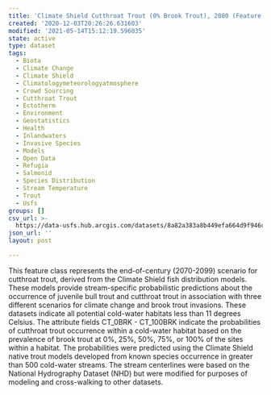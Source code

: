 ```yaml
---
title: 'Climate Shield Cutthroat Trout (0% Brook Trout), 2080 (Feature Layer)'
created: '2020-12-03T20:26:26.631603'
modified: '2021-05-14T15:12:19.596035'
state: active
type: dataset
tags:
  - Biota
  - Climate Change
  - Climate Shield
  - Climatologymeteorologyatmosphere
  - Crowd Sourcing
  - Cutthroat Trout
  - Ectotherm
  - Environment
  - Geostatistics
  - Health
  - Inlandwaters
  - Invasive Species
  - Models
  - Open Data
  - Refugia
  - Salmonid
  - Species Distribution
  - Stream Temperature
  - Trout
  - Usfs
groups: []
csv_url: >-
  https://data-usfs.hub.arcgis.com/datasets/8a82a383a8b449efa664d9f946c25a3a_8.csv?outSR=%7B%22latestWkid%22%3A4269%2C%22wkid%22%3A4269%7D
json_url: ''
layout: post

---
```

This feature class represents the end-of-century (2070-2099) scenario for cutthroat trout, derived from the Climate Shield fish distribution models. These models provide stream-specific probabilistic predictions about the occurrence of juvenile bull trout and cutthroat trout in association with three different scenarios for climate change and brook trout invasions. These datasets indicate all potential cold-water habitats less than 11 degrees Celsius. The attribute fields CT_0BRK - CT_100BRK indicate the probabilities of cutthroat trout occurrence within a cold-water habitat based on the prevalence of brook trout at 0%, 25%, 50%, 75%, or 100% of the sites within a habitat. The probabilities were predicted using the Climate Shield native trout models developed from known species occurrence in greater than 500 cold-water streams. The stream centerlines were based on the National Hydrography Dataset (NHD) but were modified for purposes of modeling and cross-walking to other datasets.
